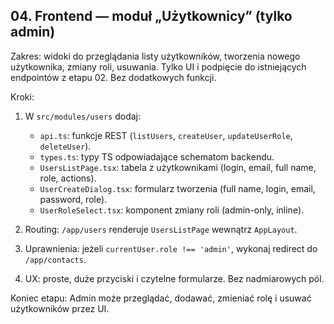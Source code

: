 ## 04. Frontend — moduł „Użytkownicy” (tylko admin)

Zakres: widoki do przeglądania listy użytkowników, tworzenia nowego użytkownika, zmiany roli, usuwania. Tylko UI i podpięcie do istniejących endpointów z etapu 02. Bez dodatkowych funkcji.

Kroki:
1) W `src/modules/users` dodaj:
   - `api.ts`: funkcje REST (`listUsers`, `createUser`, `updateUserRole`, `deleteUser`).
   - `types.ts`: typy TS odpowiadające schematom backendu.
   - `UsersListPage.tsx`: tabela z użytkownikami (login, email, full name, role, actions).
   - `UserCreateDialog.tsx`: formularz tworzenia (full name, login, email, password, role).
   - `UserRoleSelect.tsx`: komponent zmiany roli (admin-only, inline).

2) Routing: `/app/users` renderuje `UsersListPage` wewnątrz `AppLayout`.

3) Uprawnienia: jeżeli `currentUser.role !== 'admin'`, wykonaj redirect do `/app/contacts`.

4) UX: proste, duże przyciski i czytelne formularze. Bez nadmiarowych pól.

Koniec etapu: Admin może przeglądać, dodawać, zmieniać rolę i usuwać użytkowników przez UI.


